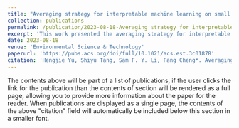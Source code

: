 ```yaml
---
title: "Averaging strategy for interpretable machine learning on small datasets to understand element uptake after seed nanotreatment"
collection: publications
permalink: /publication/2023-08-18-Averaging strategy for interpretable machine learning on small datasets to understand element uptake after seed nanotreatment
excerpt: 'This work presented the averaging strategy for interpretable machine learning to understand the uptake and translocation of nanoparticles in crop seedlings after seed nanotreatment.'
date: 2023-08-18
venue: 'Environmental Science & Technology'
paperurl: 'https://pubs.acs.org/doi/full/10.1021/acs.est.3c01878'
citation: 'Hengjie Yu, Shiyu Tang, Sam F. Y. Li, Fang Cheng*. Averaging Strategy for Interpretable Machine Learning on Small Datasets to Understand Element Uptake after Seed Nanotreatment. Environmental Science & Technology, 2023, 57(34): 12760-12770.'
---
```


The contents above will be part of a list of publications, if the user clicks the link for the publication than the contents of section will be rendered as a full page, allowing you to provide more information about the paper for the reader. When publications are displayed as a single page, the contents of the above "citation" field will automatically be included below this section in a smaller font.

